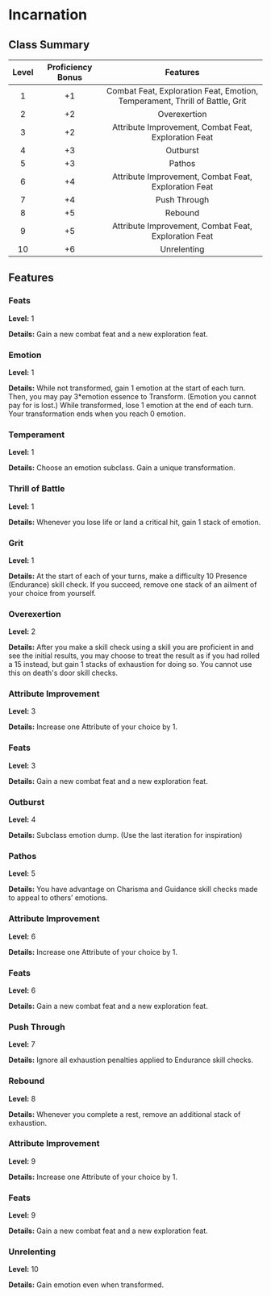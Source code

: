 # Incarnation

## Class Summary

| Level | Proficiency Bonus |                                  Features                                   |
| :---: | :---------------: | :-------------------------------------------------------------------------: |
|   1   |        +1         | Combat Feat, Exploration Feat, Emotion, Temperament, Thrill of Battle, Grit |
|   2   |        +2         |                                Overexertion                                 |
|   3   |        +2         |            Attribute Improvement,  Combat Feat, Exploration Feat            |
|   4   |        +3         |                                  Outburst                                   |
|   5   |        +3         |                                   Pathos                                    |
|   6   |        +4         |            Attribute Improvement,  Combat Feat, Exploration Feat            |
|   7   |        +4         |                                Push Through                                 |
|   8   |        +5         |                                   Rebound                                   |
|   9   |        +5         |            Attribute Improvement,  Combat Feat, Exploration Feat            |
|  10   |        +6         |                                 Unrelenting                                 |

## Features

### Feats

**Level:** 1

**Details:** Gain a new combat feat and a new exploration feat.

### Emotion

**Level:** 1

**Details:** While not transformed, gain 1 emotion at the start of each turn. Then, you may pay 3*emotion essence to Transform. (Emotion you cannot pay for is lost.) While transformed, lose 1 emotion at the end of each turn. Your transformation ends when you reach 0 emotion.

### Temperament

**Level:** 1

**Details:** Choose an emotion subclass. Gain a unique transformation.

### Thrill of Battle

**Level:** 1

**Details:** Whenever you lose life or land a critical hit, gain 1 stack of emotion.

### Grit

**Level:** 1

**Details:** At the start of each of your turns, make a difficulty 10 Presence (Endurance) skill check. If you succeed, remove one stack of an ailment of your choice from yourself.

### Overexertion

**Level:** 2

**Details:** After you make a skill check using a skill you are proficient in and see the initial results, you may choose to treat the result as if you had rolled a 15 instead, but gain 1 stacks of exhaustion for doing so. You cannot use this on death's door skill checks.

### Attribute Improvement

**Level:** 3

**Details:** Increase one Attribute of your choice by 1.

### Feats

**Level:** 3

**Details:** Gain a new combat feat and a new exploration feat.

### Outburst

**Level:** 4

**Details:** Subclass emotion dump. (Use the last iteration for inspiration)

### Pathos

**Level:** 5

**Details:** You have advantage on Charisma and Guidance skill checks made to appeal to others’ emotions.

### Attribute Improvement

**Level:** 6

**Details:** Increase one Attribute of your choice by 1.

### Feats

**Level:** 6

**Details:** Gain a new combat feat and a new exploration feat.

### Push Through

**Level:** 7

**Details:** Ignore all exhaustion penalties applied to Endurance skill checks.

### Rebound

**Level:** 8

**Details:** Whenever you complete a rest, remove an additional stack of exhaustion.

### Attribute Improvement

**Level:** 9

**Details:** Increase one Attribute of your choice by 1.

### Feats

**Level:** 9

**Details:** Gain a new combat feat and a new exploration feat.

### Unrelenting

**Level:** 10

**Details:** Gain emotion even when transformed.
